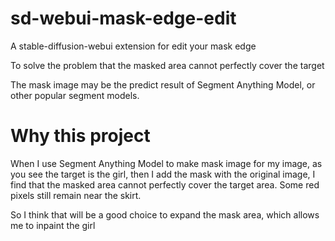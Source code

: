 # sd-webui-mask-edge-edit

A stable-diffusion-webui extension for edit your mask edge

To solve the problem that the masked area cannot perfectly cover the target

The mask image may be the predict result of Segment Anything Model, or other popular segment models.

# Why this project

When I use Segment Anything Model to make mask image for my image, as you see the target is the girl, then I add the mask with the original image, I find that the masked area cannot perfectly cover the target area. Some red pixels still remain near the skirt. 

So I think that will be a good choice to expand the mask area, which allows me to inpaint the girl

